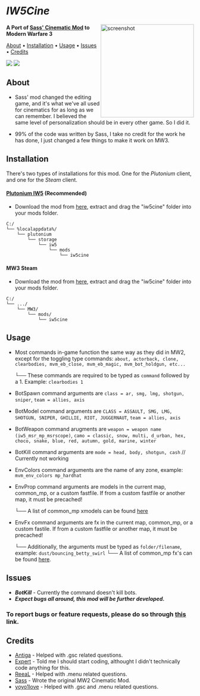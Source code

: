 # *IW5Cine*
<img src="" alt="screenshot" height="250px" align="right"/>

**A Port of [Sass' Cinematic Mod](https://github.com/sortileges/iw4cine) to Modern Warfare 3**

<p align="left">
  <a href="#about">About</a> •
  <a href="#installation">Installation</a> •
  <a href="#usage">Usage</a> •
  <a href="#issues">Issues</a> •
  <a href="#credits">Credits</a>
</p>

<div align="left">
<a href="https://github.com/datapIan/iw5cine/releases"><img src="https://img.shields.io/github/v/release/datapIan/iw5cine?label=Latest%20Release&style=flat-square"></a>
  <a href="https://github.com/datapIan/iw5cine/releases""><img src="https://img.shields.io/github/downloads/datapIan/iw5cine/total?style=flat-square"></a>

## About

 - Sass' mod changed the editing game, and it's what we've all used for cinematics for as long as we can remember. I believed the same level of personalization should be in every other game. So I did it.

 - 99% of the code was written by Sass, I take no credit for the work he has done, I just changed a few things to make it work on MW3.

## Installation

There's two types of installations for this mod. One for the *Plutonium* client, and one for the *Steam* client.

#### [Plutonium IW5](https://plutonium.pw) (Recommended)

* Download the mod from [here](), extract and drag the "iw5cine" folder into your mods folder.
```text
C:/
└── %localappdata%/
    └── plutonium
        └── storage
            └── iw5
                └── mods
                    └── iw5cine
```


#### MW3 Steam

* Download the mod from [here](), extract and drag the "iw5cine" folder into your mods folder.
```text
C:/
└── .../
    └── MW3/
        └── mods/
            └── iw5cine
```

## Usage

* Most commands in-game function the same way as they did in MW2, except for the toggling type commands: `about, actorback, clone, clearbodies, mvm_eb_close, mvm_eb_magic, mvm_bot_holdgun, etc...`

  └── These commands are required to be typed as `command` followed by a 1. Example: `clearbodies 1`
* BotSpawn command arguments are `class = ar, smg, lmg, shotgun, sniper`, `team = allies, axis`
* BotModel command arguments are `CLASS = ASSAULT, SMG, LMG, SHOTGUN, SNIPER, GHILLIE, RIOT, JUGGERNAUT`, `team = allies, axis`
* BotWeapon command arugments are `weapon = weapon name (iw5_msr_mp_msrscope)`, `camo = classic, snow, multi, d_urban, hex, choco, snake, blue, red, autumn, gold, marine, winter`
* BotKill command arguments are `mode = head, body, shotgun, cash` // Currently not working
* EnvColors command arguments are the name of any zone, example: `mvm_env_colors mp_hardhat`
* EnvProp command arguments are models in the current map, common_mp, or a custom fastfile. If from a custom fastfile or another map, it must be precached!

  └── A list of common_mp xmodels can be found [here](https://pastebin.com/ssKspwD4)
* EnvFx command arguments are fx in the current map, common_mp, or a custom fastile. If from a custom fastfile or another map, it must be precached!
  
  └── Additionally, the arguments must be typed as `folder/filename`, example: `dust/bouncing_betty_swirl`
       └── A list of common_mp fx's can be found [here](https://pastebin.com/zeHWZNSC).

## Issues
* ***BotKill*** - Currently the command doesn't kill bots.
* ***Expect bugs all around, this mod will be further developed.***

### To report bugs or feature requests, please do so through [this](https://github.com/datapIan/iw5cine/issues) link.

## Credits

* [Antiga](https://github.com/mprust) - Helped with .gsc related questions.
* [Expert](https://github.com/soexperttt) - Told me I should start coding, althought I didn't technically code anything for this.
* [ReeaL](https://github.com/reaalx) - Helped with .menu related questions.
* [Sass](https://github.com/sortileges) - Wrote the original MW2 Cinematic Mod.
* [yoyo1love](https://github.com/yoyothebest) - Helped with .gsc and .menu related questions.
